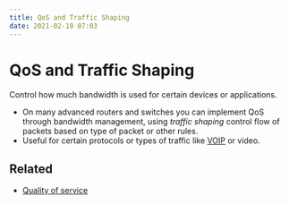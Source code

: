 ```yaml
---
title: QoS and Traffic Shaping
date: 2021-02-10 07:03
---
```


# QoS and Traffic Shaping
Control how much bandwidth is used for certain devices or applications.
* On many advanced routers and switches you can implement QoS through bandwidth
	management, using _traffic shaping_ control flow of packets based on type of
	packet or other rules.
* Useful for certain protocols or types of traffic like
	[VOIP](2020-10-21--12-57-45Z--voip.md) or video.

## Related

* [Quality of service](2021-06-26--10-09-35Z--quality_of_service.md) 
